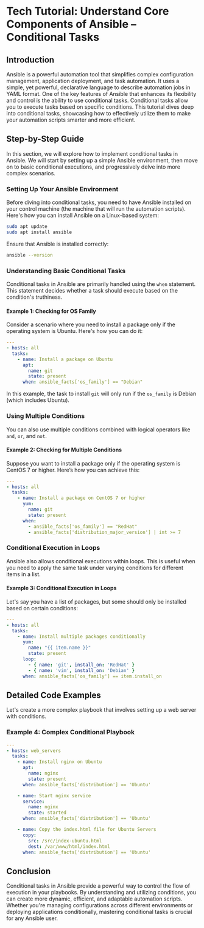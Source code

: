 # Tech Tutorial: Understand Core Components of Ansible – Conditional Tasks

## Introduction

Ansible is a powerful automation tool that simplifies complex configuration management, application deployment, and task automation. It uses a simple, yet powerful, declarative language to describe automation jobs in YAML format. One of the key features of Ansible that enhances its flexibility and control is the ability to use conditional tasks. Conditional tasks allow you to execute tasks based on specific conditions. This tutorial dives deep into conditional tasks, showcasing how to effectively utilize them to make your automation scripts smarter and more efficient.

## Step-by-Step Guide

In this section, we will explore how to implement conditional tasks in Ansible. We will start by setting up a simple Ansible environment, then move on to basic conditional executions, and progressively delve into more complex scenarios.

### Setting Up Your Ansible Environment

Before diving into conditional tasks, you need to have Ansible installed on your control machine (the machine that will run the automation scripts). Here's how you can install Ansible on a Linux-based system:

```bash
sudo apt update
sudo apt install ansible
```

Ensure that Ansible is installed correctly:

```bash
ansible --version
```

### Understanding Basic Conditional Tasks

Conditional tasks in Ansible are primarily handled using the `when` statement. This statement decides whether a task should execute based on the condition's truthiness.

#### Example 1: Checking for OS Family

Consider a scenario where you need to install a package only if the operating system is Ubuntu. Here's how you can do it:

```yaml
---
- hosts: all
  tasks:
    - name: Install a package on Ubuntu
      apt:
        name: git
        state: present
      when: ansible_facts['os_family'] == "Debian"
```

In this example, the task to install `git` will only run if the `os_family` is Debian (which includes Ubuntu).

### Using Multiple Conditions

You can also use multiple conditions combined with logical operators like `and`, `or`, and `not`.

#### Example 2: Checking for Multiple Conditions

Suppose you want to install a package only if the operating system is CentOS 7 or higher. Here’s how you can achieve this:

```yaml
---
- hosts: all
  tasks:
    - name: Install a package on CentOS 7 or higher
      yum:
        name: git
        state: present
      when: 
        - ansible_facts['os_family'] == "RedHat"
        - ansible_facts['distribution_major_version'] | int >= 7
```

### Conditional Execution in Loops

Ansible also allows conditional executions within loops. This is useful when you need to apply the same task under varying conditions for different items in a list.

#### Example 3: Conditional Execution in Loops

Let's say you have a list of packages, but some should only be installed based on certain conditions:

```yaml
---
- hosts: all
  tasks:
    - name: Install multiple packages conditionally
      yum:
        name: "{{ item.name }}"
        state: present
      loop:
        - { name: 'git', install_on: 'RedHat' }
        - { name: 'vim', install_on: 'Debian' }
      when: ansible_facts['os_family'] == item.install_on
```

## Detailed Code Examples

Let's create a more complex playbook that involves setting up a web server with conditions.

### Example 4: Complex Conditional Playbook

```yaml
---
- hosts: web_servers
  tasks:
    - name: Install nginx on Ubuntu
      apt:
        name: nginx
        state: present
      when: ansible_facts['distribution'] == 'Ubuntu'

    - name: Start nginx service
      service:
        name: nginx
        state: started
      when: ansible_facts['distribution'] == 'Ubuntu'

    - name: Copy the index.html file for Ubuntu Servers
      copy:
        src: /src/index-ubuntu.html
        dest: /var/www/html/index.html
      when: ansible_facts['distribution'] == 'Ubuntu'
```

## Conclusion

Conditional tasks in Ansible provide a powerful way to control the flow of execution in your playbooks. By understanding and utilizing conditions, you can create more dynamic, efficient, and adaptable automation scripts. Whether you're managing configurations across different environments or deploying applications conditionally, mastering conditional tasks is crucial for any Ansible user.